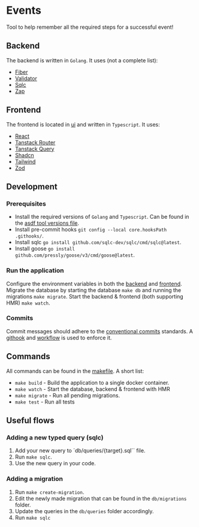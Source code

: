 # Events

Tool to help remember all the required steps for a successful event!

## Backend

The backend is written in `Golang`.
It uses (not a complete list):

- [Fiber](https://pkg.go.dev/github.com/gofiber/fiber/v2)
- [Validator](https://pkg.go.dev/github.com/go-playground/validator/v10)
- [Sqlc](https://pkg.go.dev/github.com/kyleconroy/sqlc)
- [Zap](https://pkg.go.dev/go.uber.org/zap)

## Frontend

The frontend is located in [ui](./ui) and written in `Typescript`.
It uses:

- [React](https://react.dev/)
- [Tanstack Router](https://tanstack.com/router/latest)
- [Tanstack Query](https://tanstack.com/query/latest)
- [Shadcn](https://ui.shadcn.com/)
- [Tailwind](https://tailwindcss.com/)
- [Zod](https://zod.dev/)

## Development

### Prerequisites

- Install the required versions of `Golang` and `Typescript`. Can be found in the [asdf tool versions file](.tool-version).
- Install pre-commit hooks `git config --local core.hooksPath .githooks/`.
- Install sqlc `go install github.com/sqlc-dev/sqlc/cmd/sqlc@latest`.
- Install goose `go install github.com/pressly/goose/v3/cmd/goose@latest`.

### Run the application

Configure the environment variables in both the [backend](.env.example) and [frontend](ui/.env.example).
Migrate the database by starting the database `make db` and running the migrations `make migrate`.
Start the backend & frontend (both supporting HMR) `make watch`.

### Commits

Commit messages should adhere to the [conventional commits](https://www.conventionalcommits.org/en/v1.0.0/) standards.
A [githook](.githooks/commit-msg) and [workflow](.github/workflows/commit-message.yml) is used to enforce it.

## Commands

All commands can be found in the [makefile](makefile).
A short list:

- `make build` - Build the application to a single docker container.
- `make watch` - Start the database, backend & frontend with HMR
- `make migrate` - Run all pending migrations.
- `make test` - Run all tests

## Useful flows

### Adding a new typed query (sqlc)

1. Add your new query to `db/queries/{target}.sql`` file.
2. Run `make sqlc`.
3. Use the new query in your code.

### Adding a migration

1. Run `make create-migration`.
2. Edit the newly made migration that can be found in the `db/migrations` folder.
3. Update the queries in the `db/queries` folder accordingly.
4. Run `make sqlc`

